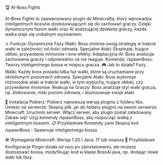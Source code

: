🏆 AI-Boss Fights
<blockquote class="imgur-embed-pub" lang="en" data-id="a/y7kbC7s" data-context="false"><a href="//imgur.com/a/y7kbC7s"></a></blockquote>
<script async src="//s.imgur.com/min/embed.js" charset="utf-8"></script>
AI-Boss Fights to zaawansowany plugin do Minecrafta, który wprowadza inteligentnych bossów dostosowujących się do zachowań graczy. Dzięki dynamicznym fazom walki oraz AI analizującej działania graczy, każda walka staje się unikalnym wyzwaniem.

⚔️ Funkcje:
Dynamiczne Fazy Walki: Boss zmienia swoją strategię w trakcie walki w zależności od ilości zdrowia.
Specjalne Ataki: Eksplozje, trujące obłoki, przywołanie minionów i inne efekty.
Adaptacyjna AI: Boss analizuje zachowania graczy i odpowiednio na nie reaguje.
Komendy:
/spawnBoss: Tworzy inteligentnego bossa w miejscu gracza.
🎮 Jak to działa?
Fazy Walki: Każdy boss posiada kilka faz walki, które są uruchamiane przy określonych poziomach zdrowia.
Specjalne Ataki: Boss wykonuje różnorodne ataki w trakcie walki, w tym wybuchy, trujące obłoki, czy przywołanie minionów.
Reakcja na Graczy: Boss analizuje styl walki gracza, np. blokowanie, niski poziom zdrowia, i dostosowuje swoje ataki.


🚀 Instalacja
Pobierz: Pobierz najnowszą wersję pluginu z folderu libs.
Umieść na serwerze: Skopiuj plik .jar do folderu plugins na swoim serwerze Minecraft.
Uruchom serwer: Włącz serwer, aby plugin został załadowany.
Zabaw się!: Użyj komendy /spawnBoss, aby rozpocząć walkę z inteligentnym bossem.
📋 Przykładowe Komendy
yaml
Skopiuj kod
/spawnBoss - Spawnuje inteligentnego bossa

🛠️ Wymagania
Minecraft: Wersja 1.20.1
Java: 17 lub nowsza
🔧 Przykładowe Konfiguracje
Plugin działa od razu po zainstalowaniu, ale możesz dostosować bossa, modyfikując kod w klasie BossAI.java, np. dodając nowe ataki lub fazy.
